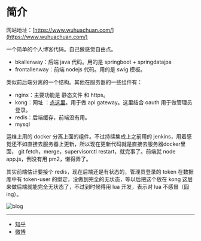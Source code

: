 # 简介 

网站地址：[https://www.wuhuachuan.com/](https://www.wuhuachuan.com/)

一个简单的个人博客代码。自己做感觉自由点。

- bkallenway：后端 java 代码。用的是 springboot + springdatajpa 
- frontallenway：前端 nodejs 代码。用的是 swig 模板。

类似前后端分离的一个结构。其他在服务器的一些组件有：

- nginx：主要功能是 静态文件 和 https。
- kong：网址 ：[点这里](https://getkong.org/)。用于做 api gateway。这里结合 oauth 用于做管理员登录。
- redis：后端缓存，前端没有用。
- mysql

运维上用的 docker 分离上面的组件。不过持续集成上之前用的 jenkins，用着感觉还不如直接去服务器上更新，所以现在更新代码就是直接去服务器docker里面， git fetch，merge，supervisorctl restart，就完事了。前端就 node app.js，倒没有用 pm2，懒得弄了。

其实前端估计要接个 redis，现在后端还是有状态的，管理员登录的 token 在数据库中有 token-user 的绑定，没做到完全的无状态，等以后把这个放在 kong 这层来做后端就能完全无状态了，不过到时候得用 lua 开发，表示对 lua 不感冒（囧ing）。


![blog](http://oag791r8q.bkt.clouddn.com/blog_structure.png?imageMogr2/thumbnail/!75p)

---

- [知乎](https://www.zhihu.com/people/wuhuachuan)
- [微博](http://weibo.com/1796766555/profile?topnav=1&wvr=6&is_all=1)
